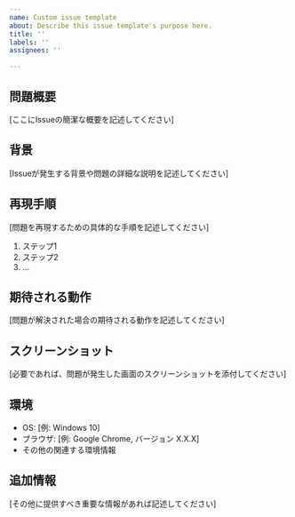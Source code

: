```yaml
---
name: Custom issue template
about: Describe this issue template's purpose here.
title: ''
labels: ''
assignees: ''

---
```


## 問題概要

[ここにIssueの簡潔な概要を記述してください]

## 背景

[Issueが発生する背景や問題の詳細な説明を記述してください]

## 再現手順

[問題を再現するための具体的な手順を記述してください]

1. ステップ1
2. ステップ2
3. ...

## 期待される動作

[問題が解決された場合の期待される動作を記述してください]

## スクリーンショット

[必要であれば、問題が発生した画面のスクリーンショットを添付してください]

## 環境

- OS: [例: Windows 10]
- ブラウザ: [例: Google Chrome, バージョン X.X.X]
- その他の関連する環境情報

## 追加情報

[その他に提供すべき重要な情報があれば記述してください]
